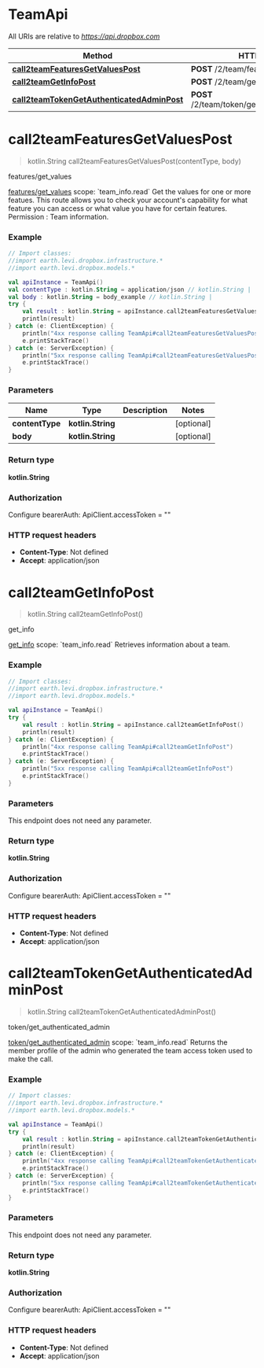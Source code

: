 # TeamApi

All URIs are relative to *https://api.dropbox.com*

Method | HTTP request | Description
------------- | ------------- | -------------
[**call2teamFeaturesGetValuesPost**](TeamApi.md#call2teamFeaturesGetValuesPost) | **POST** /2/team/features/get_values | features/get_values
[**call2teamGetInfoPost**](TeamApi.md#call2teamGetInfoPost) | **POST** /2/team/get_info | get_info
[**call2teamTokenGetAuthenticatedAdminPost**](TeamApi.md#call2teamTokenGetAuthenticatedAdminPost) | **POST** /2/team/token/get_authenticated_admin | token/get_authenticated_admin


<a name="call2teamFeaturesGetValuesPost"></a>
# **call2teamFeaturesGetValuesPost**
> kotlin.String call2teamFeaturesGetValuesPost(contentType, body)

features/get_values

[features/get_values](https://www.dropbox.com/developers/documentation/http/teams#team-features-get_values)  scope: &#x60;team_info.read&#x60;  Get the values for one or more featues. This route allows you to check your account&#39;s capability for what feature you can access or what value you have for certain features. Permission : Team information.

### Example
```kotlin
// Import classes:
//import earth.levi.dropbox.infrastructure.*
//import earth.levi.dropbox.models.*

val apiInstance = TeamApi()
val contentType : kotlin.String = application/json // kotlin.String | 
val body : kotlin.String = body_example // kotlin.String | 
try {
    val result : kotlin.String = apiInstance.call2teamFeaturesGetValuesPost(contentType, body)
    println(result)
} catch (e: ClientException) {
    println("4xx response calling TeamApi#call2teamFeaturesGetValuesPost")
    e.printStackTrace()
} catch (e: ServerException) {
    println("5xx response calling TeamApi#call2teamFeaturesGetValuesPost")
    e.printStackTrace()
}
```

### Parameters

Name | Type | Description  | Notes
------------- | ------------- | ------------- | -------------
 **contentType** | **kotlin.String**|  | [optional]
 **body** | **kotlin.String**|  | [optional]

### Return type

**kotlin.String**

### Authorization


Configure bearerAuth:
    ApiClient.accessToken = ""

### HTTP request headers

 - **Content-Type**: Not defined
 - **Accept**: application/json

<a name="call2teamGetInfoPost"></a>
# **call2teamGetInfoPost**
> kotlin.String call2teamGetInfoPost()

get_info

[get_info](https://www.dropbox.com/developers/documentation/http/teams#team-get_info)  scope: &#x60;team_info.read&#x60;  Retrieves information about a team.      

### Example
```kotlin
// Import classes:
//import earth.levi.dropbox.infrastructure.*
//import earth.levi.dropbox.models.*

val apiInstance = TeamApi()
try {
    val result : kotlin.String = apiInstance.call2teamGetInfoPost()
    println(result)
} catch (e: ClientException) {
    println("4xx response calling TeamApi#call2teamGetInfoPost")
    e.printStackTrace()
} catch (e: ServerException) {
    println("5xx response calling TeamApi#call2teamGetInfoPost")
    e.printStackTrace()
}
```

### Parameters
This endpoint does not need any parameter.

### Return type

**kotlin.String**

### Authorization


Configure bearerAuth:
    ApiClient.accessToken = ""

### HTTP request headers

 - **Content-Type**: Not defined
 - **Accept**: application/json

<a name="call2teamTokenGetAuthenticatedAdminPost"></a>
# **call2teamTokenGetAuthenticatedAdminPost**
> kotlin.String call2teamTokenGetAuthenticatedAdminPost()

token/get_authenticated_admin

[token/get_authenticated_admin](https://www.dropbox.com/developers/documentation/http/teams#team-token-get_authenticated_admin)  scope: &#x60;team_info.read&#x60;  Returns the member profile of the admin who generated the team access token used to make the call.      

### Example
```kotlin
// Import classes:
//import earth.levi.dropbox.infrastructure.*
//import earth.levi.dropbox.models.*

val apiInstance = TeamApi()
try {
    val result : kotlin.String = apiInstance.call2teamTokenGetAuthenticatedAdminPost()
    println(result)
} catch (e: ClientException) {
    println("4xx response calling TeamApi#call2teamTokenGetAuthenticatedAdminPost")
    e.printStackTrace()
} catch (e: ServerException) {
    println("5xx response calling TeamApi#call2teamTokenGetAuthenticatedAdminPost")
    e.printStackTrace()
}
```

### Parameters
This endpoint does not need any parameter.

### Return type

**kotlin.String**

### Authorization


Configure bearerAuth:
    ApiClient.accessToken = ""

### HTTP request headers

 - **Content-Type**: Not defined
 - **Accept**: application/json

